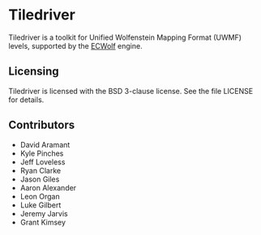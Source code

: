 # Tiledriver

Tiledriver is a toolkit for Unified Wolfenstein Mapping Format (UWMF) levels, supported by the [ECWolf](http://maniacsvault.net/ecwolf/) engine.

## Licensing

Tiledriver is licensed with the BSD 3-clause license.  See the file LICENSE for details.

## Contributors

* David Aramant
* Kyle Pinches
* Jeff Loveless
* Ryan Clarke
* Jason Giles
* Aaron Alexander
* Leon Organ
* Luke Gilbert
* Jeremy Jarvis
* Grant Kimsey